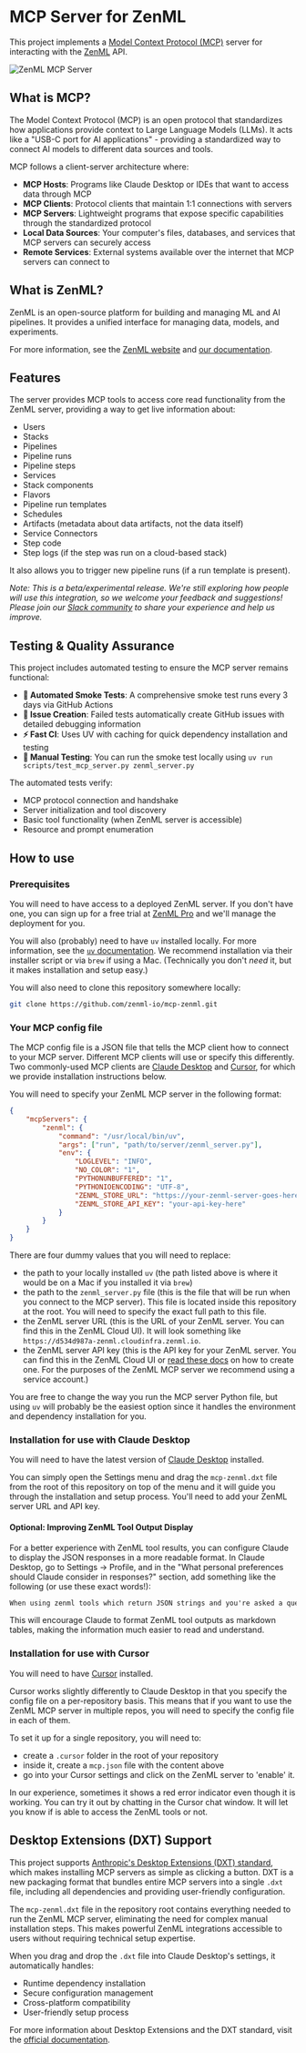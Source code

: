 # MCP Server for ZenML

This project implements a [Model Context Protocol
(MCP)](https://modelcontextprotocol.io/introduction) server for interacting with
the [ZenML](https://zenml.io) API.

![ZenML MCP Server](assets/mcp-zenml.png)

## What is MCP?

The Model Context Protocol (MCP) is an open protocol that standardizes how
applications provide context to Large Language Models (LLMs). It acts like a
"USB-C port for AI applications" - providing a standardized way to connect AI
models to different data sources and tools.

MCP follows a client-server architecture where:
- **MCP Hosts**: Programs like Claude Desktop or IDEs that want to access data through MCP
- **MCP Clients**: Protocol clients that maintain 1:1 connections with servers
- **MCP Servers**: Lightweight programs that expose specific capabilities through the standardized protocol
- **Local Data Sources**: Your computer's files, databases, and services that MCP servers can securely access
- **Remote Services**: External systems available over the internet that MCP servers can connect to

## What is ZenML?

ZenML is an open-source platform for building and managing ML and AI pipelines.
It provides a unified interface for managing data, models, and experiments.

For more information, see the [ZenML website](https://zenml.io) and [our documentation](https://docs.zenml.io).

## Features

The server provides MCP tools to access core read functionality from the ZenML
server, providing a way to get live information about:

- Users
- Stacks
- Pipelines
- Pipeline runs
- Pipeline steps
- Services
- Stack components
- Flavors
- Pipeline run templates
- Schedules
- Artifacts (metadata about data artifacts, not the data itself)
- Service Connectors
- Step code
- Step logs (if the step was run on a cloud-based stack)

It also allows you to trigger new pipeline runs (if a run template is present).

*Note: This is a beta/experimental release. We're still exploring how people
will use this integration, so we welcome your feedback and suggestions! Please
join our [Slack community](https://zenml.io/slack) to share your experience and
help us improve.*

## Testing & Quality Assurance

This project includes automated testing to ensure the MCP server remains functional:

- **🔄 Automated Smoke Tests**: A comprehensive smoke test runs every 3 days via GitHub Actions
- **🚨 Issue Creation**: Failed tests automatically create GitHub issues with detailed debugging information
- **⚡ Fast CI**: Uses UV with caching for quick dependency installation and testing
- **🧪 Manual Testing**: You can run the smoke test locally using `uv run scripts/test_mcp_server.py zenml_server.py`

The automated tests verify:
- MCP protocol connection and handshake
- Server initialization and tool discovery  
- Basic tool functionality (when ZenML server is accessible)
- Resource and prompt enumeration

## How to use

### Prerequisites

You will need to have access to a deployed ZenML server. If you don't have one,
you can sign up for a free trial at [ZenML Pro](https://cloud.zenml.io) and we'll manage the deployment for you.

You will also (probably) need to have `uv` installed locally. For more information, see
the [`uv` documentation](https://docs.astral.sh/uv/getting-started/installation/).
We recommend installation via their installer script or via `brew` if using a
Mac. (Technically you don't *need* it, but it makes installation and setup easy.)

You will also need to clone this repository somewhere locally:

```bash
git clone https://github.com/zenml-io/mcp-zenml.git
```

### Your MCP config file

The MCP config file is a JSON file that tells the MCP client how to connect to
your MCP server. Different MCP clients will use or specify this differently. Two
commonly-used MCP clients are [Claude Desktop](https://claude.ai/download) and
[Cursor](https://www.cursor.com/), for which we provide installation instructions
below.

You will need to specify your ZenML MCP server in the following format:

```json
{
    "mcpServers": {
        "zenml": {
            "command": "/usr/local/bin/uv",
            "args": ["run", "path/to/server/zenml_server.py"],
            "env": {
                "LOGLEVEL": "INFO",
                "NO_COLOR": "1",
                "PYTHONUNBUFFERED": "1",
                "PYTHONIOENCODING": "UTF-8",
                "ZENML_STORE_URL": "https://your-zenml-server-goes-here.com",
                "ZENML_STORE_API_KEY": "your-api-key-here"
            }
        }
    }
}
```

There are four dummy values that you will need to replace:

- the path to your locally installed `uv` (the path listed above is where it
  would be on a Mac if you installed it via `brew`)
- the path to the `zenml_server.py` file (this is the file that will be run when
  you connect to the MCP server). This file is located inside this repository at
  the root. You will need to specify the exact full path to this file.
- the ZenML server URL (this is the URL of your ZenML server. You can find this
  in the ZenML Cloud UI). It will look something like `https://d534d987a-zenml.cloudinfra.zenml.io`.
- the ZenML server API key (this is the API key for your ZenML server. You can
  find this in the ZenML Cloud UI or [read these
  docs](https://docs.zenml.io/how-to/manage-zenml-server/connecting-to-zenml/connect-with-a-service-account)
  on how to create one. For the purposes of the ZenML MCP server we recommend
  using a service account.)

You are free to change the way you run the MCP server Python file, but using
`uv` will probably be the easiest option since it handles the environment and
dependency installation for you.


### Installation for use with Claude Desktop

You will need to have the latest version of [Claude Desktop](https://claude.ai/download) installed.

You can simply open the Settings menu and drag the `mcp-zenml.dxt` file from the
root of this repository on top of the menu and it will guide you through the
installation and setup process. You'll need to add your ZenML server URL and API key.

#### Optional: Improving ZenML Tool Output Display

For a better experience with ZenML tool results, you can configure Claude to
display the JSON responses in a more readable format. In Claude Desktop, go to
Settings → Profile, and in the "What personal preferences should Claude consider
in responses?" section, add something like the following (or use these exact
words!):

```markdown
When using zenml tools which return JSON strings and you're asked a question, you might want to consider using markdown tables to summarize the results or make them easier to view!
```

This will encourage Claude to format ZenML tool outputs as markdown tables,
making the information much easier to read and understand.

### Installation for use with Cursor

You will need to have [Cursor](https://www.cursor.com/) installed.

Cursor works slightly differently to Claude Desktop in that you specify the
config file on a per-repository basis. This means that if you want to use the
ZenML MCP server in multiple repos, you will need to specify the config file in
each of them.

To set it up for a single repository, you will need to:

- create a `.cursor` folder in the root of your repository
- inside it, create a `mcp.json` file with the content above
- go into your Cursor settings and click on the ZenML server to 'enable' it.

In our experience, sometimes it shows a red error indicator even though it is
working. You can try it out by chatting in the Cursor chat window. It will let
you know if is able to access the ZenML tools or not.

## Desktop Extensions (DXT) Support

This project supports [Anthropic's Desktop Extensions (DXT) standard](https://www.anthropic.com/engineering/desktop-extensions), which makes installing MCP servers as simple as clicking a button. DXT is a new packaging format that bundles entire MCP servers into a single `.dxt` file, including all dependencies and providing user-friendly configuration.

The `mcp-zenml.dxt` file in the repository root contains everything needed to run the ZenML MCP server, eliminating the need for complex manual installation steps. This makes powerful ZenML integrations accessible to users without requiring technical setup expertise.

When you drag and drop the `.dxt` file into Claude Desktop's settings, it automatically handles:
- Runtime dependency installation
- Secure configuration management  
- Cross-platform compatibility
- User-friendly setup process

For more information about Desktop Extensions and the DXT standard, visit the [official documentation](https://www.anthropic.com/engineering/desktop-extensions).
